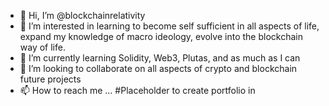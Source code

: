 - 👋 Hi, I’m @blockchainrelativity
- 👀 I’m interested in learning to become self sufficient in all aspects of life, expand my knowledge of macro ideology, evolve into the blockchain way of life.
- 🌱 I’m currently learning Solidity, Web3, Plutas, and as much as I can
- 💞️ I’m looking to collaborate on all aspects of crypto and blockchain future projects
- 📫 How to reach me ... #Placeholder to create portfolio in 

<!---
blockchainrelativity/blockchainrelativity is a ✨ special ✨ repository because its `README.md` (this file) appears on your GitHub profile.
You can click the Preview link to take a look at your changes.
--->
